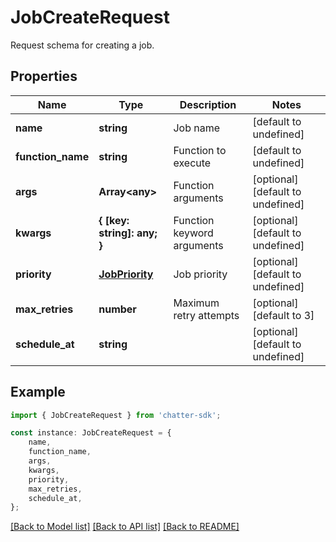 # JobCreateRequest

Request schema for creating a job.

## Properties

Name | Type | Description | Notes
------------ | ------------- | ------------- | -------------
**name** | **string** | Job name | [default to undefined]
**function_name** | **string** | Function to execute | [default to undefined]
**args** | **Array&lt;any&gt;** | Function arguments | [optional] [default to undefined]
**kwargs** | **{ [key: string]: any; }** | Function keyword arguments | [optional] [default to undefined]
**priority** | [**JobPriority**](JobPriority.md) | Job priority | [optional] [default to undefined]
**max_retries** | **number** | Maximum retry attempts | [optional] [default to 3]
**schedule_at** | **string** |  | [optional] [default to undefined]

## Example

```typescript
import { JobCreateRequest } from 'chatter-sdk';

const instance: JobCreateRequest = {
    name,
    function_name,
    args,
    kwargs,
    priority,
    max_retries,
    schedule_at,
};
```

[[Back to Model list]](../README.md#documentation-for-models) [[Back to API list]](../README.md#documentation-for-api-endpoints) [[Back to README]](../README.md)
